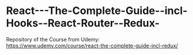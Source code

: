 # React---The-Complete-Guide--incl-Hooks--React-Router--Redux-
Repository of the Course from Udemy: https://www.udemy.com/course/react-the-complete-guide-incl-redux/
